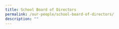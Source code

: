 ```yaml
---
title: School Board of Directors
permalink: /our-people/school-board-of-directors/
description: ""
---
```

